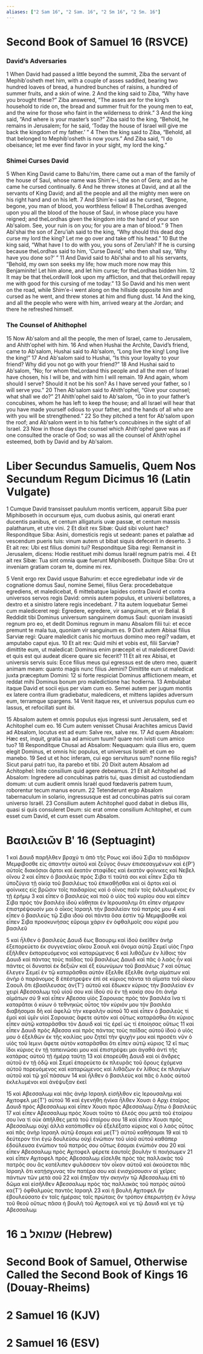 ```yaml
---
aliases: ["2 Sam 16", "2 Sam. 16", "2 Sm 16", "2 Sm. 16"]
---
```



# Second Book of Samuel 16 (RSVCE)

### David’s Adversaries
1 When David had passed a little beyond the summit, Ziba the servant of Mephibʹosheth met him, with a couple of asses saddled, bearing two hundred loaves of bread, a hundred bunches of raisins, a hundred of summer fruits, and a skin of wine.
2 And the king said to Ziba, “Why have you brought these?” Ziba answered, “The asses are for the king’s household to ride on, the bread and summer fruit for the young men to eat, and the wine for those who faint in the wilderness to drink.”
3 And the king said, “And where is your master’s son?” Ziba said to the king, “Behold, he remains in Jerusalem; for he said, ‘Today the house of Israel will give me back the kingdom of my father.’ ”
4 Then the king said to Ziba, “Behold, all that belonged to Mephibʹosheth is now yours.” And Ziba said, “I do obeisance; let me ever find favor in your sight, my lord the king.”
### Shimei Curses David
5 When King David came to Bahuʹrim, there came out a man of the family of the house of Saul, whose name was Shimʹe-i, the son of Gera; and as he came he cursed continually.
6 And he threw stones at David, and at all the servants of King David; and all the people and all the mighty men were on his right hand and on his left.
7 And Shimʹe-i said as he cursed, “Begone, begone, you man of blood, you worthless fellow!
8 TheLordhas avenged upon you all the blood of the house of Saul, in whose place you have reigned; and theLordhas given the kingdom into the hand of your son Abʹsalom. See, your ruin is on you; for you are a man of blood.”
9 Then Abiʹshai the son of Zeruʹiah said to the king, “Why should this dead dog curse my lord the king? Let me go over and take off his head.”
10 But the king said, “What have I to do with you, you sons of Zeruʹiah? If he is cursing because theLordhas said to him, ‘Curse David,’ who then shall say, ‘Why have you done so?’ ”
11 And David said to Abiʹshai and to all his servants, “Behold, my own son seeks my life; how much more now may this Benjaminite! Let him alone, and let him curse; for theLordhas bidden him.
12 It may be that theLordwill look upon my affliction, and that theLordwill repay me with good for this cursing of me today.”
13 So David and his men went on the road, while Shimʹe-i went along on the hillside opposite him and cursed as he went, and threw stones at him and flung dust.
14 And the king, and all the people who were with him, arrived weary at the Jordan; and there he refreshed himself.
### The Counsel of Ahithophel
15 Now Abʹsalom and all the people, the men of Israel, came to Jerusalem, and Ahithʹophel with him.
16 And when Hushai the Archite, David’s friend, came to Abʹsalom, Hushai said to Abʹsalom, “Long live the king! Long live the king!”
17 And Abʹsalom said to Hushai, “Is this your loyalty to your friend? Why did you not go with your friend?”
18 And Hushai said to Abʹsalom, “No; for whom theLordand this people and all the men of Israel have chosen, his I will be, and with him I will remain.
19 And again, whom should I serve? Should it not be his son? As I have served your father, so I will serve you.”
20 Then Abʹsalom said to Ahithʹophel, “Give your counsel; what shall we do?”
21 Ahithʹophel said to Abʹsalom, “Go in to your father’s concubines, whom he has left to keep the house; and all Israel will hear that you have made yourself odious to your father, and the hands of all who are with you will be strengthened.”
22 So they pitched a tent for Abʹsalom upon the roof; and Abʹsalom went in to his father’s concubines in the sight of all Israel.
23 Now in those days the counsel which Ahithʹophel gave was as if one consulted the oracle of God; so was all the counsel of Ahithʹophel esteemed, both by David and by Abʹsalom.


# Liber Secundus Samuelis, Quem Nos Secundum Regum Dicimus 16 (Latin Vulgate)

1 Cumque David transisset paululum montis verticem, apparuit Siba puer Miphiboseth in occursum ejus, cum duobus asinis, qui onerati erant ducentis panibus, et centum alligaturis uvæ passæ, et centum massis palatharum, et utre vini.
2 Et dixit rex Sibæ: Quid sibi volunt hæc? Responditque Siba: Asini, domesticis regis ut sedeant: panes et palathæ ad vescendum pueris tuis: vinum autem ut bibat siquis defecerit in deserto.
3 Et ait rex: Ubi est filius domini tui? Responditque Siba regi: Remansit in Jerusalem, dicens: Hodie restituet mihi domus Israël regnum patris mei.
4 Et ait rex Sibæ: Tua sint omnia quæ fuerunt Miphiboseth. Dixitque Siba: Oro ut inveniam gratiam coram te, domine mi rex.

5 Venit ergo rex David usque Bahurim: et ecce egrediebatur inde vir de cognatione domus Saul, nomine Semei, filius Gera: procedebatque egrediens, et maledicebat,
6 mittebatque lapides contra David et contra universos servos regis David: omnis autem populus, et universi bellatores, a dextro et a sinistro latere regis incedebant.
7 Ita autem loquebatur Semei cum malediceret regi: Egredere, egredere, vir sanguinum, et vir Belial.
8 Reddidit tibi Dominus universum sanguinem domus Saul: quoniam invasisti regnum pro eo, et dedit Dominus regnum in manu Absalom filii tui: et ecce premunt te mala tua, quoniam vir sanguinum es.
9 Dixit autem Abisai filius Sarviæ regi: Quare maledicit canis hic mortuus domino meo regi? vadam, et amputabo caput ejus.
10 Et ait rex: Quid mihi et vobis est, filii Sarviæ? dimittite eum, ut maledicat: Dominus enim præcepit ei ut malediceret David: et quis est qui audeat dicere quare sic fecerit?
11 Et ait rex Abisai, et universis servis suis: Ecce filius meus qui egressus est de utero meo, quærit animam meam: quanto magis nunc filius Jemini? Dimittite eum ut maledicat juxta præceptum Domini:
12 si forte respiciat Dominus afflictionem meam, et reddat mihi Dominus bonum pro maledictione hac hodierna.
13 Ambulabat itaque David et socii ejus per viam cum eo. Semei autem per jugum montis ex latere contra illum gradiebatur, maledicens, et mittens lapides adversum eum, terramque spargens.
14 Venit itaque rex, et universus populus cum eo lassus, et refocillati sunt ibi.

15 Absalom autem et omnis populus ejus ingressi sunt Jerusalem, sed et Achitophel cum eo.
16 Cum autem venisset Chusai Arachites amicus David ad Absalom, locutus est ad eum: Salve rex, salve rex.
17 Ad quem Absalom: Hæc est, inquit, gratia tua ad amicum tuum? quare non ivisti cum amico tuo?
18 Responditque Chusai ad Absalom: Nequaquam: quia illius ero, quem elegit Dominus, et omnis hic populus, et universus Israël: et cum eo manebo.
19 Sed ut et hoc inferam, cui ego serviturus sum? nonne filio regis? Sicut parui patri tuo, ita parebo et tibi.
20 Dixit autem Absalom ad Achitophel: Inite consilium quid agere debeamus.
21 Et ait Achitophel ad Absalom: Ingredere ad concubinas patris tui, quas dimisit ad custodiendam domum: ut cum audierit omnis Israël quod fœdaveris patrem tuum, roborentur tecum manus eorum.
22 Tetenderunt ergo Absalom tabernaculum in solario, ingressusque est ad concubinas patris sui coram universo Israël.
23 Consilium autem Achitophel quod dabat in diebus illis, quasi si quis consuleret Deum: sic erat omne consilium Achitophel, et cum esset cum David, et cum esset cum Absalom.


# Βασιλειῶν Βʹ 16 (Septuagint)

1 καὶ Δαυιδ παρῆλθεν βραχύ τι ἀπὸ τῆς Ροως καὶ ἰδοὺ Σιβα τὸ παιδάριον Μεμφιβοσθε εἰς ἀπαντὴν αὐτοῦ καὶ ζεῦγος ὄνων ἐπισεσαγμένων καὶ ἐ{P'} αὐτοῖς διακόσιοι ἄρτοι καὶ ἑκατὸν σταφίδες καὶ ἑκατὸν φοίνικες καὶ Νεβελ οἴνου
2 καὶ εἶπεν ὁ βασιλεὺς πρὸς Σιβα τί ταῦτά σοι καὶ εἶπεν Σιβα τὰ ὑποζύγια τῇ οἰκίᾳ τοῦ βασιλέως τοῦ ἐπικαθῆσθαι καὶ οἱ ἄρτοι καὶ οἱ φοίνικες εἰς βρῶσιν τοῖς παιδαρίοις καὶ ὁ οἶνος πιεῖν τοῖς ἐκλελυμένοις ἐν τῇ ἐρήμῳ
3 καὶ εἶπεν ὁ βασιλεύς καὶ ποῦ ὁ υἱὸς τοῦ κυρίου σου καὶ εἶπεν Σιβα πρὸς τὸν βασιλέα ἰδοὺ κάθηται ἐν Ιερουσαλημ ὅτι εἶπεν σήμερον ἐπιστρέψουσίν μοι ὁ οἶκος Ισραηλ τὴν βασιλείαν τοῦ πατρός μου
4 καὶ εἶπεν ὁ βασιλεὺς τῷ Σιβα ιδοὺ σοὶ πάντα ὅσα ἐστὶν τῷ Μεμφιβοσθε καὶ εἶπεν Σιβα προσκυνήσας εὕροιμι χάριν ἐν ὀφθαλμοῖς σου κύριέ μου βασιλεῦ

5 καὶ ἦλθεν ὁ βασιλεὺς Δαυιδ ἕως Βαουριμ καὶ ἰδοὺ ἐκεῖθεν ἀνὴρ ἐξεπορεύετο ἐκ συγγενείας οἴκου Σαουλ καὶ ὄνομα αὐτῷ Σεμεϊ υἱὸς Γηρα ἐξῆλθεν ἐκπορευόμενος καὶ καταρώμενος
6 καὶ λιθάζων ἐν λίθοις τὸν Δαυιδ καὶ πάντας τοὺς παῖδας τοῦ βασιλέως Δαυιδ καὶ πᾶς ὁ λαὸς ἦν καὶ πάντες οἱ δυνατοὶ ἐκ δεξιῶν καὶ ἐξ εὐωνύμων τοῦ βασιλέως
7 καὶ οὕτως ἔλεγεν Σεμεϊ ἐν τῷ καταρᾶσθαι αὐτόν ἔξελθε ἔξελθε ἀνὴρ αἱμάτων καὶ ἀνὴρ ὁ παράνομος
8 ἐπέστρεψεν ἐπὶ σὲ κύριος πάντα τὰ αἵματα τοῦ οἴκου Σαουλ ὅτι ἐβασίλευσας ἀν{T'} αὐτοῦ καὶ ἔδωκεν κύριος τὴν βασιλείαν ἐν χειρὶ Αβεσσαλωμ τοῦ υἱοῦ σου καὶ ἰδοὺ σὺ ἐν τῇ κακίᾳ σου ὅτι ἀνὴρ αἱμάτων σύ
9 καὶ εἶπεν Αβεσσα υἱὸς Σαρουιας πρὸς τὸν βασιλέα ἵνα τί καταρᾶται ὁ κύων ὁ τεθνηκὼς οὗτος τὸν κύριόν μου τὸν βασιλέα διαβήσομαι δὴ καὶ ἀφελῶ τὴν κεφαλὴν αὐτοῦ
10 καὶ εἶπεν ὁ βασιλεύς τί ἐμοὶ καὶ ὑμῖν υἱοὶ Σαρουιας ἄφετε αὐτὸν καὶ οὕτως καταράσθω ὅτι κύριος εἶπεν αὐτῷ καταρᾶσθαι τὸν Δαυιδ καὶ τίς ἐρεῖ ὡς τί ἐποίησας οὕτως
11 καὶ εἶπεν Δαυιδ πρὸς Αβεσσα καὶ πρὸς πάντας τοὺς παῖδας αὐτοῦ ἰδοὺ ὁ υἱός μου ὁ ἐξελθὼν ἐκ τῆς κοιλίας μου ζητεῖ τὴν ψυχήν μου καὶ προσέτι νῦν ὁ υἱὸς τοῦ Ιεμινι ἄφετε αὐτὸν καταρᾶσθαι ὅτι εἶπεν αὐτῷ κύριος
12 εἴ πως ἴδοι κύριος ἐν τῇ ταπεινώσει μου καὶ ἐπιστρέψει μοι ἀγαθὰ ἀντὶ τῆς κατάρας αὐτοῦ τῇ ἡμέρᾳ ταύτῃ
13 καὶ ἐπορεύθη Δαυιδ καὶ οἱ ἄνδρες αὐτοῦ ἐν τῇ ὁδῷ καὶ Σεμεϊ ἐπορεύετο ἐκ πλευρᾶς τοῦ ὄρους ἐχόμενα αὐτοῦ πορευόμενος καὶ καταρώμενος καὶ λιθάζων ἐν λίθοις ἐκ πλαγίων αὐτοῦ καὶ τῷ χοῒ πάσσων
14 καὶ ἦλθεν ὁ βασιλεὺς καὶ πᾶς ὁ λαὸς αὐτοῦ ἐκλελυμένοι καὶ ἀνέψυξαν ἐκεῖ

15 καὶ Αβεσσαλωμ καὶ πᾶς ἀνὴρ Ισραηλ εἰσῆλθον εἰς Ιερουσαλημ καὶ Αχιτοφελ με{T'} αὐτοῦ
16 καὶ ἐγενήθη ἡνίκα ἦλθεν Χουσι ὁ Αρχι ἑταῖρος Δαυιδ πρὸς Αβεσσαλωμ καὶ εἶπεν Χουσι πρὸς Αβεσσαλωμ ζήτω ὁ βασιλεύς
17 καὶ εἶπεν Αβεσσαλωμ πρὸς Χουσι τοῦτο τὸ ἔλεός σου μετὰ τοῦ ἑταίρου σου ἵνα τί οὐκ ἀπῆλθες μετὰ τοῦ ἑταίρου σου
18 καὶ εἶπεν Χουσι πρὸς Αβεσσαλωμ οὐχί ἀλλὰ κατόπισθεν οὗ ἐξελέξατο κύριος καὶ ὁ λαὸς οὗτος καὶ πᾶς ἀνὴρ Ισραηλ αὐτῷ ἔσομαι καὶ με{T'} αὐτοῦ καθήσομαι
19 καὶ τὸ δεύτερον τίνι ἐγὼ δουλεύσω οὐχὶ ἐνώπιον τοῦ υἱοῦ αὐτοῦ καθάπερ ἐδούλευσα ἐνώπιον τοῦ πατρός σου οὕτως ἔσομαι ἐνώπιόν σου
20 καὶ εἶπεν Αβεσσαλωμ πρὸς Αχιτοφελ φέρετε ἑαυτοῖς βουλὴν τί ποιήσωμεν
21 καὶ εἶπεν Αχιτοφελ πρὸς Αβεσσαλωμ εἴσελθε πρὸς τὰς παλλακὰς τοῦ πατρός σου ἃς κατέλιπεν φυλάσσειν τὸν οἶκον αὐτοῦ καὶ ἀκούσεται πᾶς Ισραηλ ὅτι κατῄσχυνας τὸν πατέρα σου καὶ ἐνισχύσουσιν αἱ χεῖρες πάντων τῶν μετὰ σοῦ
22 καὶ ἔπηξαν τὴν σκηνὴν τῷ Αβεσσαλωμ ἐπὶ τὸ δῶμα καὶ εἰσῆλθεν Αβεσσαλωμ πρὸς τὰς παλλακὰς τοῦ πατρὸς αὐτοῦ κα{T'} ὀφθαλμοὺς παντὸς Ισραηλ
23 καὶ ἡ βουλὴ Αχιτοφελ ἣν ἐβουλεύσατο ἐν ταῖς ἡμέραις ταῖς πρώταις ὃν τρόπον ἐπερωτήσῃ ἐν λόγῳ τοῦ θεοῦ οὕτως πᾶσα ἡ βουλὴ τοῦ Αχιτοφελ καί γε τῷ Δαυιδ καί γε τῷ Αβεσσαλωμ


# 16 שמואל ב (Hebrew)


# Second Book of Samuel, Otherwise Called the Second Book of Kings 16 (Douay-Rheims)


# 2 Samuel 16 (KJV)


# 2 Samuel 16 (ESV)

